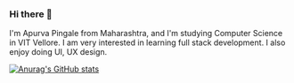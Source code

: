 ### Hi there 👋

I'm Apurva Pingale from Maharashtra, and I'm studying Computer Science in VIT Vellore. I am very interested in learning full stack development. I also enjoy doing UI, UX design.

[![Anurag's GitHub stats](https://github-readme-stats.vercel.app/api?username=Apurvapingale)](https://github.com/anuraghazra/github-readme-stats)
